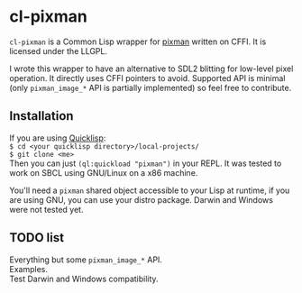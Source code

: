 # cl-pixman
`cl-pixman` is a Common Lisp wrapper for [pixman](http://pixman.org) written on
CFFI. It is licensed under the LLGPL.

I wrote this wrapper to have an alternative to SDL2 blitting for low-level
pixel operation. It directly uses CFFI pointers to avoid.
Supported API is minimal (only `pixman_image_*` API is partially implemented)
so feel free to contribute.

## Installation
If you are using [Quicklisp](http://www.quicklisp.org/beta/):  
`$ cd <your quicklisp directory>/local-projects/`  
`$ git clone <me>`  
Then you can just `(ql:quickload "pixman")` in your REPL.
It was tested to work on SBCL using GNU/Linux on a x86 machine.

You'll need a `pixman` shared object accessible to your Lisp at runtime,
if you are using GNU, you can use your distro package.
Darwin and Windows were not tested yet.

## TODO list
Everything but some `pixman_image_*` API.  
Examples.  
Test Darwin and Windows compatibility.


